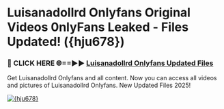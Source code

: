 # Luisanadollrd Onlyfans Original Videos 0nlyFans Leaked - Files Updated! ({hju678})

<h3>🔴 CLICK HERE 🌐==►► <a href="https://tinyurl.com/ms9xzufz" rel="nofollow">Luisanadollrd Onlyfans Updated Files</a></h3>

Get Luisanadollrd Onlyfans and all content. Now you can access all videos and pictures of Luisanadollrd Onlyfans. New Updated Files 2025!

[![{hju678}](https://i.imgur.com/PQ7UWWw.gif)](https://tinyurl.com/ms9xzufz)